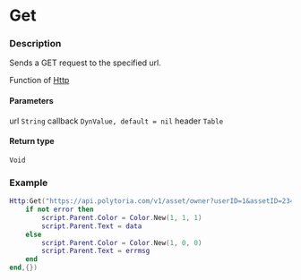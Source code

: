 # Get
### Description
Sends a GET request to the specified url.

Function of [Http](../../)

#### Parameters
url `String`
callback `DynValue, default = nil`
header `Table`
#### Return type
`Void`

### Example
```lua
Http:Get("https://api.polytoria.com/v1/asset/owner?userID=1&assetID=234", function (data, error, errmsg)
    if not error then
        script.Parent.Color = Color.New(1, 1, 1)
        script.Parent.Text = data
    else
        script.Parent.Color = Color.New(1, 0, 0)
        script.Parent.Text = errmsg
    end
end,{})
```
